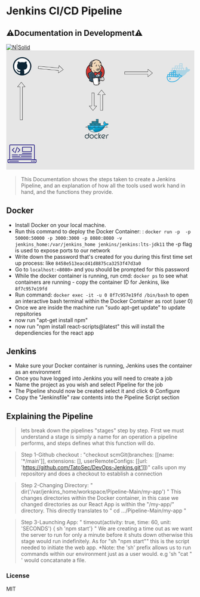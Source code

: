 # Jenkins CI/CD Pipeline
## ⚠️Documentation in Development⚠️
[![N|Solid](https://cldup.com/dTxpPi9lDf.thumb.png)](https://nodesource.com/products/nsolid)
<img src="my-app\public\CI_CD diagram.png"></img>




>This Documentation shows the steps taken to create a Jenkins Pipeline, and an explanation of how all the tools used work hand in hand, and the functions they provide.


## Docker

* Install Docker on your local machine.
* Run this command to deploy the Docker Container: : `docker run -p  -p 50000:50000 -p 3000:3000 -p 8080:8080 -v jenkins_home:/var/jenkins_home jenkins/jenkins:lts-jdk11` the -p flag is used to expose ports to our network
* Write down the password that's created for you during this first time set up process: like `8458e513eacd41d8875ca3253f47d3a0`
* Go to `localhost:<8080>` and you should be prompted for this password 
* While the docker container is running, run cmd: `docker ps` to see what containers are running - copy the container ID for Jenkins, like `8f7c957e19fd`
* Run command: `docker exec -it -u 0 8f7c957e19fd /bin/bash` to open an interactive bash terminal within the Docker Container as root (user 0)
* Once we are inside the machine run "sudo apt-get update" to update repsitories
* now run "apt-get install npm" 
* now run "npm install react-scripts@latest" this will install the dependiencies for the react app


## Jenkins
* Make sure your Docker container is running, Jenkins uses the container as an environment
* Once you have logged into Jenkins you will need to create a job
* Name the project as you wish and select Pipeline for the job
* The Pipeline should now be created select it and click ⚙️ Configure
* Copy the "Jenkinsfile" raw contents into the Pipeline Script section

## Explaining the Pipeline

> lets break down the pipelines "stages" step by step. First we must understand a stage is simply  a name for an operation a pipeline performs, and steps defines what this function will do. 

> Step 1-Github checkout : "checkout scmGit(branches: [[name: '*/main']], extensions: [], userRemoteConfigs: [[url: 'https://github.com/TatoSec/DevOps-Jenkins.git']])" calls upon my repository and does a checkout to establish a connection

> Step 2-Changing Directory: " dir('/var/jenkins_home/workspace/Pipeline-Main/my-app') " This changes directories within the Docker container, in this case we changed directories as our React App is within the "/my-app/" directory. This directly translates to " cd  .../Pipeline-Main/my-app "

> Step 3-Launching App: " timeout(activity: true, time: 60, unit: 'SECONDS') {
    sh 'npm start'} " We are creating a time out as we want the server to run for only a minute before it shuts down otherwise this stage would run indefinitely. As for "sh "npm start"" this is the script needed to initiate the web app.
    *Note: the 'sh' prefix allows us to run commands within our environment just as a user would. e.g 'sh "cat <filename>" ' would concatanate a file.





### License

MIT




